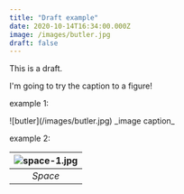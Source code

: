 ```yaml
---
title: "Draft example"
date: 2020-10-14T16:34:00.000Z
image: /images/butler.jpg
draft: false
---
```


This is a draft.

I'm going to try the caption to a figure!

<!-- excerpt -->

example 1:

<div align="justify">
![butler](/images/butler.jpg)
_image caption_
</div>

example 2:

| ![space-1.jpg](/images/butler.jpg) |
| :--------------------------------: |
|              _Space_               |
